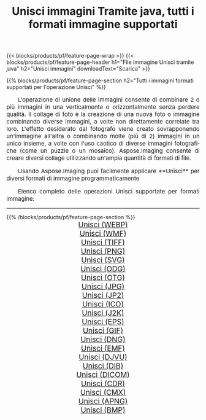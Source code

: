 ﻿---
title: Unisci immagini Tramite java, tutti i formati immagine supportati 
weight: 3920
url: /it/java/merge/ 
lang: it
langdirlevel: 2
locales: zh-hans,ja,it,ru,de,es,fr,nl,id,lt,pl,pt,vi,tr,ko,zh-hant,ar,hi,th,sv,cs,uk,he
description: Usando Aspose.Imaging puoi facilmente Unisci immagini tramite java
---

{{< blocks/products/pf/feature-page-wrap >}}
{{< blocks/products/pf/feature-page-header h1="File immagine Unisci tramite java" h2="Unisci immagini" downloadText="Scarica" >}}


{{% blocks/products/pf/feature-page-section  h2="Tutti i immagini formati supportati per l'operazione Unisci" %}}
<p align="justify" style="text-indent:2em;font-size:15px;">
L'operazione di unione delle immagini consente di combinare 2 o più immagini in una verticalmente o orizzontalmente senza perdere qualità. Il collage di foto è la creazione di una nuova foto o immagine combinando diverse immagini, a volte non direttamente correlate tra loro. L'effetto desiderato dal fotografo viene creato sovrapponendo un'immagine all'altra o combinando molte (più di 2) immagini in un unico insieme, a volte con l'uso caotico di diverse immagini fotografiche (come un puzzle o un mosaico). Aspose.Imaging consente di creare diversi collage utilizzando un'ampia quantità di formati di file.
</p>
<p align="justify" style="text-indent:2em;font-size:15px;">
Usando Aspose.Imaging puoi facilmente applicare **Unisci** per diversi formati di immagine programmaticamente
</p>
<p align="justify" style="text-indent:2em;font-size:15px;">
Elenco completo delle operazioni Unisci supportate per formati immagine:
</p>
<hr/>
{{% /blocks/products/pf/feature-page-section %}}
<div class="container-fluid productfamilypage bg-gray">
    <div class="convertypes bg-gray agp-content section">
        <div class="container">
		<div class="row other-converters" style="gap: 10px;font-size: 19px;text-align:center;">
		    <div class='col-md-2 other-converter remove-lp remove-rp'><a href="/imaging/it/java/merge/webp/" style="padding:15px;">Unisci (WEBP)</a></div><div class='col-md-2 other-converter remove-lp remove-rp'><a href="/imaging/it/java/merge/wmf/" style="padding:15px;">Unisci (WMF)</a></div><div class='col-md-2 other-converter remove-lp remove-rp'><a href="/imaging/it/java/merge/tiff/" style="padding:15px;">Unisci (TIFF)</a></div><div class='col-md-2 other-converter remove-lp remove-rp'><a href="/imaging/it/java/merge/png/" style="padding:15px;">Unisci (PNG)</a></div><div class='col-md-2 other-converter remove-lp remove-rp'><a href="/imaging/it/java/merge/svg/" style="padding:15px;">Unisci (SVG)</a></div><div class='col-md-2 other-converter remove-lp remove-rp'><a href="/imaging/it/java/merge/odg/" style="padding:15px;">Unisci (ODG)</a></div><div class='col-md-2 other-converter remove-lp remove-rp'><a href="/imaging/it/java/merge/otg/" style="padding:15px;">Unisci (OTG)</a></div><div class='col-md-2 other-converter remove-lp remove-rp'><a href="/imaging/it/java/merge/jpg/" style="padding:15px;">Unisci (JPG)</a></div><div class='col-md-2 other-converter remove-lp remove-rp'><a href="/imaging/it/java/merge/jp2/" style="padding:15px;">Unisci (JP2)</a></div><div class='col-md-2 other-converter remove-lp remove-rp'><a href="/imaging/it/java/merge/ico/" style="padding:15px;">Unisci (ICO)</a></div><div class='col-md-2 other-converter remove-lp remove-rp'><a href="/imaging/it/java/merge/j2k/" style="padding:15px;">Unisci (J2K)</a></div><div class='col-md-2 other-converter remove-lp remove-rp'><a href="/imaging/it/java/merge/eps/" style="padding:15px;">Unisci (EPS)</a></div><div class='col-md-2 other-converter remove-lp remove-rp'><a href="/imaging/it/java/merge/gif/" style="padding:15px;">Unisci (GIF)</a></div><div class='col-md-2 other-converter remove-lp remove-rp'><a href="/imaging/it/java/merge/dng/" style="padding:15px;">Unisci (DNG)</a></div><div class='col-md-2 other-converter remove-lp remove-rp'><a href="/imaging/it/java/merge/emf/" style="padding:15px;">Unisci (EMF)</a></div><div class='col-md-2 other-converter remove-lp remove-rp'><a href="/imaging/it/java/merge/djvu/" style="padding:15px;">Unisci (DJVU)</a></div><div class='col-md-2 other-converter remove-lp remove-rp'><a href="/imaging/it/java/merge/dib/" style="padding:15px;">Unisci (DIB)</a></div><div class='col-md-2 other-converter remove-lp remove-rp'><a href="/imaging/it/java/merge/dicom/" style="padding:15px;">Unisci (DICOM)</a></div><div class='col-md-2 other-converter remove-lp remove-rp'><a href="/imaging/it/java/merge/cdr/" style="padding:15px;">Unisci (CDR)</a></div><div class='col-md-2 other-converter remove-lp remove-rp'><a href="/imaging/it/java/merge/cmx/" style="padding:15px;">Unisci (CMX)</a></div><div class='col-md-2 other-converter remove-lp remove-rp'><a href="/imaging/it/java/merge/apng/" style="padding:15px;">Unisci (APNG)</a></div><div class='col-md-2 other-converter remove-lp remove-rp'><a href="/imaging/it/java/merge/bmp/" style="padding:15px;">Unisci (BMP)</a></div>
                </div>
        </div>
    </div>
</div>
<br/>
